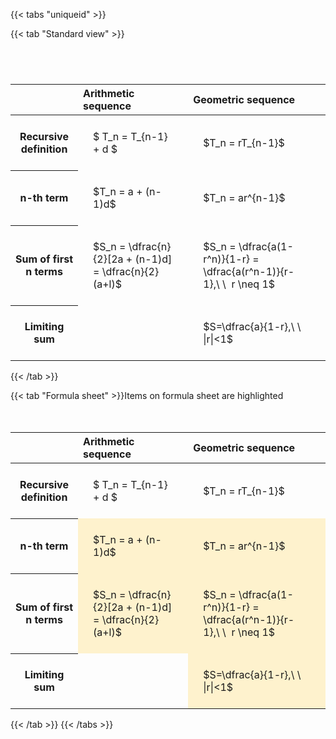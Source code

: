 ---
---

{{< tabs "uniqueid" >}}

{{< tab "Standard view" >}}

#  
<br>
<style type="text/css">
#T_e2591 th.col_heading {
  text-align: left;
  font-size: 1em;
}
#T_e2591 td {
  text-align: left;
  font-size: 1em;
  padding: 1.5em;
}
#T_e2591_row0_col0, #T_e2591_row0_col1, #T_e2591_row1_col0, #T_e2591_row1_col1, #T_e2591_row2_col0, #T_e2591_row2_col1, #T_e2591_row3_col0, #T_e2591_row3_col1 {
  white-space: pre-wrap;
}
</style>
<table id="T_e2591">
  <thead>
    <tr>
      <th class="blank level0" >&nbsp;</th>
      <th id="T_e2591_level0_col0" class="col_heading level0 col0" >Arithmetic sequence</th>
      <th id="T_e2591_level0_col1" class="col_heading level0 col1" >Geometric sequence</th>
    </tr>
  </thead>
  <tbody>
    <tr>
      <th id="T_e2591_level0_row0" class="row_heading level0 row0" >Recursive definition</th>
      <td id="T_e2591_row0_col0" class="data row0 col0" >$ T_n = T_{n-1} + d $</td>
      <td id="T_e2591_row0_col1" class="data row0 col1" >$T_n = rT_{n-1}$</td>
    </tr>
    <tr>
      <th id="T_e2591_level0_row1" class="row_heading level0 row1" >n-th term</th>
      <td id="T_e2591_row1_col0" class="data row1 col0" >$T_n = a + (n-1)d$</td>
      <td id="T_e2591_row1_col1" class="data row1 col1" >$T_n = ar^{n-1}$</td>
    </tr>
    <tr>
      <th id="T_e2591_level0_row2" class="row_heading level0 row2" >Sum of first n terms</th>
      <td id="T_e2591_row2_col0" class="data row2 col0" >$S_n = \dfrac{n}{2}[2a + (n-1)d] = \dfrac{n}{2}(a+l)$</td>
      <td id="T_e2591_row2_col1" class="data row2 col1" >$S_n = \dfrac{a(1-r^n)}{1-r} = \dfrac{a(r^n-1)}{r-1},\ \  r \neq 1$</td>
    </tr>
    <tr>
      <th id="T_e2591_level0_row3" class="row_heading level0 row3" >Limiting sum</th>
      <td id="T_e2591_row3_col0" class="data row3 col0" ></td>
      <td id="T_e2591_row3_col1" class="data row3 col1" >$S=\dfrac{a}{1-r},\ \ |r|<1$</td>
    </tr>
  </tbody>
</table>
{{< /tab >}}

{{< tab "Formula sheet" >}}Items on formula sheet are highlighted
<br><br><br>
<style type="text/css">
#T_d488b th.col_heading {
  text-align: left;
  font-size: 1em;
}
#T_d488b td {
  text-align: left;
  font-size: 1em;
  padding: 1.5em;
}
#T_d488b_row0_col0, #T_d488b_row0_col1, #T_d488b_row3_col0 {
  white-space: pre-wrap;
}
#T_d488b_row1_col0, #T_d488b_row1_col1, #T_d488b_row2_col0, #T_d488b_row2_col1, #T_d488b_row3_col1 {
  background-color: rgba(255,194,10, 0.2);
  white-space: pre-wrap;
}
</style>
<table id="T_d488b">
  <thead>
    <tr>
      <th class="blank level0" >&nbsp;</th>
      <th id="T_d488b_level0_col0" class="col_heading level0 col0" >Arithmetic sequence</th>
      <th id="T_d488b_level0_col1" class="col_heading level0 col1" >Geometric sequence</th>
    </tr>
  </thead>
  <tbody>
    <tr>
      <th id="T_d488b_level0_row0" class="row_heading level0 row0" >Recursive definition</th>
      <td id="T_d488b_row0_col0" class="data row0 col0" >$ T_n = T_{n-1} + d $</td>
      <td id="T_d488b_row0_col1" class="data row0 col1" >$T_n = rT_{n-1}$</td>
    </tr>
    <tr>
      <th id="T_d488b_level0_row1" class="row_heading level0 row1" >n-th term</th>
      <td id="T_d488b_row1_col0" class="data row1 col0" >$T_n = a + (n-1)d$</td>
      <td id="T_d488b_row1_col1" class="data row1 col1" >$T_n = ar^{n-1}$</td>
    </tr>
    <tr>
      <th id="T_d488b_level0_row2" class="row_heading level0 row2" >Sum of first n terms</th>
      <td id="T_d488b_row2_col0" class="data row2 col0" >$S_n = \dfrac{n}{2}[2a + (n-1)d] = \dfrac{n}{2}(a+l)$</td>
      <td id="T_d488b_row2_col1" class="data row2 col1" >$S_n = \dfrac{a(1-r^n)}{1-r} = \dfrac{a(r^n-1)}{r-1},\ \  r \neq 1$</td>
    </tr>
    <tr>
      <th id="T_d488b_level0_row3" class="row_heading level0 row3" >Limiting sum</th>
      <td id="T_d488b_row3_col0" class="data row3 col0" ></td>
      <td id="T_d488b_row3_col1" class="data row3 col1" >$S=\dfrac{a}{1-r},\ \ |r|<1$</td>
    </tr>
  </tbody>
</table>
{{< /tab >}}
{{< /tabs >}}